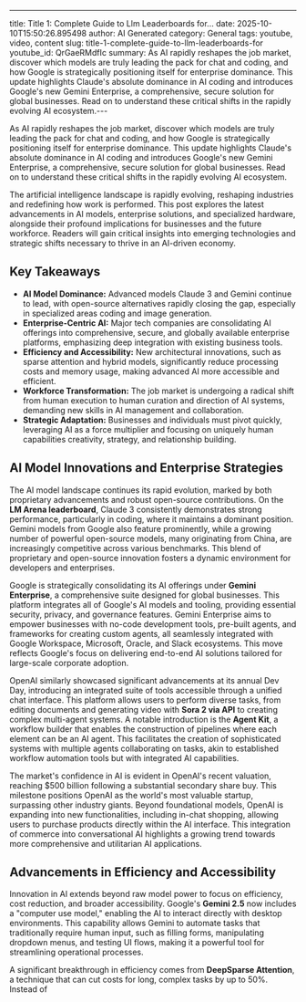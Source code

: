 ---
title: Title 1: Complete Guide to Llm Leaderboards for...
date: 2025-10-10T15:50:26.895498
author: AI Generated
category: General
tags: youtube, video, content
slug: title-1-complete-guide-to-llm-leaderboards-for
youtube_id: QrGaeRMdfIc
summary: As AI rapidly reshapes the job market, discover which models are truly leading the pack for chat and coding, and how Google is strategically positioning itself for enterprise dominance. This update highlights Claude's absolute dominance in AI coding and introduces Google's new Gemini Enterprise, a comprehensive, secure solution for global businesses. Read on to understand these critical shifts in the rapidly evolving AI ecosystem.---

As AI rapidly reshapes the job market, discover which models are truly leading the pack for chat and coding, and how Google is strategically positioning itself for enterprise dominance. This update highlights Claude's absolute dominance in AI coding and introduces Google's new Gemini Enterprise, a comprehensive, secure solution for global businesses. Read on to understand these critical shifts in the rapidly evolving AI ecosystem.

The artificial intelligence landscape is rapidly evolving, reshaping industries and redefining how work is performed. This post explores the latest advancements in AI models, enterprise solutions, and specialized hardware, alongside their profound implications for businesses and the future workforce. Readers will gain critical insights into emerging technologies and strategic shifts necessary to thrive in an AI-driven economy.

## Key Takeaways

* **AI Model Dominance:** Advanced models Claude 3 and Gemini continue to lead, with open-source alternatives rapidly closing the gap, especially in specialized areas coding and image generation.
* **Enterprise-Centric AI:** Major tech companies are consolidating AI offerings into comprehensive, secure, and globally available enterprise platforms, emphasizing deep integration with existing business tools.
* **Efficiency and Accessibility:** New architectural innovations, such as sparse attention and hybrid models, significantly reduce processing costs and memory usage, making advanced AI more accessible and efficient.
* **Workforce Transformation:** The job market is undergoing a radical shift from human execution to human curation and direction of AI systems, demanding new skills in AI management and collaboration.
* **Strategic Adaptation:** Businesses and individuals must pivot quickly, leveraging AI as a force multiplier and focusing on uniquely human capabilities creativity, strategy, and relationship building.

## AI Model Innovations and Enterprise Strategies

The AI model landscape continues its rapid evolution, marked by both proprietary advancements and robust open-source contributions. On the **LM Arena leaderboard**, Claude 3 consistently demonstrates strong performance, particularly in coding, where it maintains a dominant position. Gemini models from Google also feature prominently, while a growing number of powerful open-source models, many originating from China, are increasingly competitive across various benchmarks. This blend of proprietary and open-source innovation fosters a dynamic environment for developers and enterprises.

Google is strategically consolidating its AI offerings under **Gemini Enterprise**, a comprehensive suite designed for global businesses. This platform integrates all of Google's AI models and tooling, providing essential security, privacy, and governance features. Gemini Enterprise aims to empower businesses with no-code development tools, pre-built agents, and frameworks for creating custom agents, all seamlessly integrated with Google Workspace, Microsoft, Oracle, and Slack ecosystems. This move reflects Google's focus on delivering end-to-end AI solutions tailored for large-scale corporate adoption.

OpenAI similarly showcased significant advancements at its annual Dev Day, introducing an integrated suite of tools accessible through a unified chat interface. This platform allows users to perform diverse tasks, from editing documents and generating video with **Sora 2 via API** to creating complex multi-agent systems. A notable introduction is the **Agent Kit**, a workflow builder that enables the construction of pipelines where each element can be an AI agent. This facilitates the creation of sophisticated systems with multiple agents collaborating on tasks, akin to established workflow automation tools but with integrated AI capabilities.

The market's confidence in AI is evident in OpenAI's recent valuation, reaching $500 billion following a substantial secondary share buy. This milestone positions OpenAI as the world's most valuable startup, surpassing other industry giants. Beyond foundational models, OpenAI is expanding into new functionalities, including in-chat shopping, allowing users to purchase products directly within the AI interface. This integration of commerce into conversational AI highlights a growing trend towards more comprehensive and utilitarian AI applications.

## Advancements in Efficiency and Accessibility

Innovation in AI extends beyond raw model power to focus on efficiency, cost reduction, and broader accessibility. Google's **Gemini 2.5** now includes a "computer use model," enabling the AI to interact directly with desktop environments. This capability allows Gemini to automate tasks that traditionally require human input, such as filling forms, manipulating dropdown menus, and testing UI flows, making it a powerful tool for streamlining operational processes.

A significant breakthrough in efficiency comes from **DeepSparse Attention**, a technique that can cut costs for long, complex tasks by up to 50%. Instead of